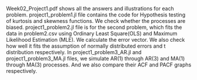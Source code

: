 Week02_Project1.pdf shows all the answers and illustrations for each problem.
project1_problem1.jl file contains the code for Hypothesis testing of kurtosis and skewness functions. We check whether the processes are biased. 
project1_problem2.jl file is for the second problem, which fits the data in problem2.csv using Ordinary Least Square(OLS) and Maximum Likelihood Estimation (MLE). We calculate the error vector. We also check how well it fits the assumption of normally distributed errors and t distribution respectively.
In project1_problem3_AR.jl and project1_problem3_MA.jl files, we simulate AR(1) through AR(3) and MA(1) through MA(3) processes. And we also compare their ACF and PACF graphs respectively. 
